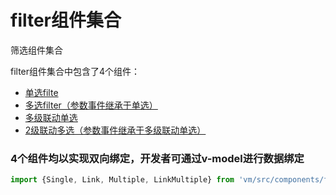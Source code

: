 filter组件集合
======================
筛选组件集合

filter组件集合中包含了4个组件：

* [单选filte](./single.md)
* [多选filter（参数事件继承于单选）](./multiple.md)
* [多级联动单选](./link.md)
* [2级联动多选（参数事件继承于多级联动单选）](./link-multiple.md)

### 4个组件均以实现双向绑定，开发者可通过v-model进行数据绑定

```js
import {Single, Link, Multiple, LinkMultiple} from 'vm/src/components/filter';
```
